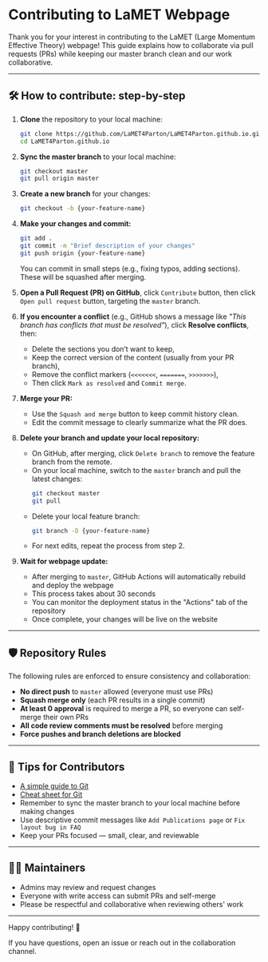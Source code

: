 # Contributing to LaMET Webpage

Thank you for your interest in contributing to the LaMET (Large Momentum Effective Theory) webpage! This guide explains how to collaborate via pull requests (PRs) while keeping our master branch clean and our work collaborative.

---

## 🛠️ How to contribute: step-by-step

1. **Clone** the repository to your local machine:
   ```bash
   git clone https://github.com/LaMET4Parton/LaMET4Parton.github.io.git
   cd LaMET4Parton.github.io
   ```
2. **Sync the master branch** to your local machine:
   ```bash
   git checkout master
   git pull origin master
   ```
3. **Create a new branch** for your changes:
   ```bash
   git checkout -b {your-feature-name}
   ```
4. **Make your changes and commit:**
   ```bash
   git add .
   git commit -m "Brief description of your changes"
   git push origin {your-feature-name}
   ```
   You can commit in small steps (e.g., fixing typos, adding sections). These will be squashed after merging.
5. **Open a Pull Request (PR) on GitHub**, click `Contribute` button, then click `Open pull request` button, targeting the `master` branch.

6. **If you encounter a conflict** (e.g., GitHub shows a message like _"This branch has conflicts that must be resolved"_), click **Resolve conflicts**, then:
   - Delete the sections you don’t want to keep,
   - Keep the correct version of the content (usually from your PR branch),
   - Remove the conflict markers (`<<<<<<<`, `=======`, `>>>>>>>`),
   - Then click `Mark as resolved` and `Commit merge`.

7. **Merge your PR:**
   - Use the `Squash and merge` button to keep commit history clean.
   - Edit the commit message to clearly summarize what the PR does.

8. **Delete your branch and update your local repository:**
   - On GitHub, after merging, click `Delete branch` to remove the feature branch from the remote.
   - On your local machine, switch to the `master` branch and pull the latest changes:
     ```bash
     git checkout master
     git pull
     ```
   - Delete your local feature branch:
     ```bash
     git branch -D {your-feature-name}
     ```
   - For next edits, repeat the process from step 2.

9. **Wait for webpage update:**
   - After merging to `master`, GitHub Actions will automatically rebuild and deploy the webpage
   - This process takes about 30 seconds
   - You can monitor the deployment status in the "Actions" tab of the repository
   - Once complete, your changes will be live on the website

---

## 🛡️ Repository Rules

The following rules are enforced to ensure consistency and collaboration:

* **No direct push** to `master` allowed (everyone must use PRs)
* **Squash merge only** (each PR results in a single commit)
* **At least 0 approval** is required to merge a PR, so everyone can self-merge their own PRs
* **All code review comments must be resolved** before merging
* **Force pushes and branch deletions are blocked**

---

## 📘 Tips for Contributors

* [A simple guide to Git](https://rogerdudler.github.io/git-guide/index.html)
* [Cheat sheet for Git](https://www.runoob.com/manual/github-git-cheat-sheet.pdf)
* Remember to sync the master branch to your local machine before making changes
* Use descriptive commit messages like `Add Publications page` or `Fix layout bug in FAQ`
* Keep your PRs focused — small, clear, and reviewable

---

## 🧑‍💼 Maintainers

* Admins may review and request changes
* Everyone with write access can submit PRs and self-merge
* Please be respectful and collaborative when reviewing others' work

---

Happy contributing! 🎉

If you have questions, open an issue or reach out in the collaboration channel. 